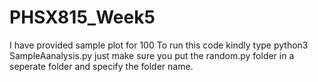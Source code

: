 # PHSX815_Week5
I have provided sample plot for 100
To run this code kindly type python3 SampleAanalysis.py
just make sure you put the random.py folder in a seperate folder and specify the folder name.
